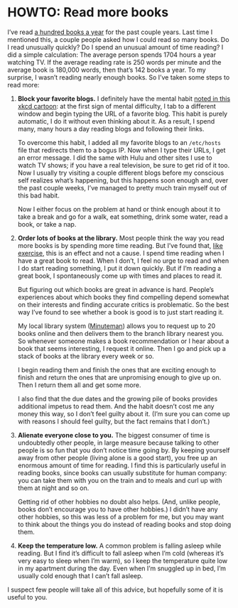 HOWTO: Read more books
======================

I’ve read [a hundred books a
year](http://www.aaronsw.com/weblog/books2009) for the past couple
years. Last time I mentioned this, a couple people asked how I could
read so many books. Do I read unusually quickly? Do I spend an unusual
amount of time reading? I did a simple calculation: The average person
spends 1704 hours a year watching TV. If the average reading rate is 250
words per minute and the average book is 180,000 words, then that’s 142
books a year. To my surprise, I wasn’t reading nearly enough books. So
I’ve taken some steps to read more:

1.  **Block your favorite blogs.** I definitely have the mental habit
    [noted in this xkcd cartoon](http://xkcd.com/477/): at the first
    sign of mental difficulty, I tab to a different window and begin
    typing the URL of a favorite blog. This habit is purely automatic, I
    do it without even thinking about it. As a result, I spend many,
    many hours a day reading blogs and following their links.

    To overcome this habit, I added all my favorite blogs to an
    `/etc/hosts` file that redirects them to a bogus IP. Now when I type
    their URLs, I get an error message. I did the same with Hulu and
    other sites I use to watch TV shows; if you have a real television,
    be sure to get rid of it too. Now I usually try visiting a couple
    different blogs before my conscious self realizes what’s happening,
    but this happens soon enough and, over the past couple weeks, I’ve
    managed to pretty much train myself out of this bad habit.

    Now I either focus on the problem at hand or think enough about it
    to take a break and go for a walk, eat something, drink some water,
    read a book, or take a nap.

2.  **Order lots of books at the library.** Most people think the way
    you read more books is by spending more time reading. But I’ve found
    that, [like exercise](http://www.aaronsw.com/weblog/loseweight),
    this is an effect and not a cause. I spend time reading when I have
    a great book to read. When I don’t, I feel no urge to read and when
    I do start reading something, I put it down quickly. But if I’m
    reading a great book, I spontaneously come up with times and places
    to read it.

    But figuring out which books are great in advance is hard. People’s
    experiences about which books they find compelling depend somewhat
    on their interests and finding accurate critics is problematic. So
    the best way I’ve found to see whether a book is good is to just
    start reading it.

    My local library system ([Minuteman](http://www.mln.lib.ma.us/))
    allows you to request up to 20 books online and then delivers them
    to the branch library nearest you. So whenever someone makes a book
    recommendation or I hear about a book that seems interesting, I
    request it online. Then I go and pick up a stack of books at the
    library every week or so.

    I begin reading them and finish the ones that are exciting enough to
    finish and return the ones that are unpromising enough to give up
    on. Then I return them all and get some more.

    I also find that the due dates and the growing pile of books
    provides additional impetus to read them. And the habit doesn’t cost
    me any money this way, so I don’t feel guilty about it. (I’m sure
    you can come up with reasons I should feel guilty, but the fact
    remains that I don’t.)

3.  **Alienate everyone close to you.** The biggest consumer of time is
    undoubtedly other people, in large measure because talking to other
    people is so fun that you don’t notice time going by. By keeping
    yourself away from other people (living alone is a good start), you
    free up an enormous amount of time for reading. I find this is
    particularly useful in reading books, since books can usually
    substitute for human company: you can take them with you on the
    train and to meals and curl up with them at night and so on.

    Getting rid of other hobbies no doubt also helps. (And, unlike
    people, books don’t encourage you to have other hobbies.) I didn’t
    have any other hobbies, so this was less of a problem for me, but
    you may want to think about the things you do instead of reading
    books and stop doing them.

4.  **Keep the temperature low.** A common problem is falling asleep
    while reading. But I find it’s difficult to fall asleep when I’m
    cold (whereas it’s very easy to sleep when I’m warm), so I keep the
    temperature quite low in my apartment during the day. Even when I’m
    snuggled up in bed, I’m usually cold enough that I can’t fall
    asleep.

I suspect few people will take all of this advice, but hopefully some of
it is useful to you.
